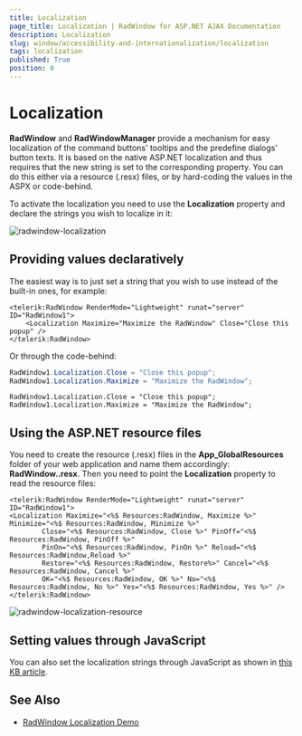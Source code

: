 ```yaml
---
title: Localization
page_title: Localization | RadWindow for ASP.NET AJAX Documentation
description: Localization
slug: window/accessibility-and-internationalization/localization
tags: localization
published: True
position: 0
---
```


# Localization

**RadWindow** and **RadWindowManager** provide a mechanism for easy localization of the command buttons' tooltips and the predefine dialogs' button texts. It is based on the native ASP.NET localization and thus requires that the new string is set to the corresponding property. You can do this either via a resource (.resx) files, or by hard-coding the values in the ASPX or code-behind.

To activate the localization you need to use the **Localization** property and declare the strings you wish to localize in it:

![radwindow-localization](images/radwindow-localization.png)

## Providing values declaratively

The easiest way is to just set a string that you wish to use instead of the built-in ones, for example:

````ASP.NET
<telerik:RadWindow RenderMode="Lightweight" runat="server" ID="RadWindow1">
	<Localization Maximize="Maximize the RadWindow" Close="Close this popup" />
</telerik:RadWindow>
````
Or through the code-behind:

````C#
RadWindow1.Localization.Close = "Close this popup";
RadWindow1.Localization.Maximize = "Maximize the RadWindow";
````
````VB
RadWindow1.Localization.Close = "Close this popup";
RadWindow1.Localization.Maximize = "Maximize the RadWindow";
````

## Using the ASP.NET resource files

You need to create the resource (.resx) files in the **App_GlobalResources** folder of your web application and name them accordingly: **RadWindow.<language>.resx**. Then you need to point the **Localization** property to read the resource files:

````ASP.NET
<telerik:RadWindow RenderMode="Lightweight" runat="server" ID="RadWindow1">
<Localization Maximize="<%$ Resources:RadWindow, Maximize %>" Minimize="<%$ Resources:RadWindow, Minimize %>"
		Close="<%$ Resources:RadWindow, Close %>" PinOff="<%$ Resources:RadWindow, PinOff %>"
		PinOn="<%$ Resources:RadWindow, PinOn %>" Reload="<%$ Resources:RadWindow,Reload %>"
		Restore="<%$ Resources:RadWindow, Restore%>" Cancel="<%$ Resources:RadWindow, Cancel %>"
		OK="<%$ Resources:RadWindow, OK %>" No="<%$ Resources:RadWindow, No %>" Yes="<%$ Resources:RadWindow, Yes %>" />
</telerik:RadWindow>
````

![radwindow-localization-resource](images/radwindow-localization-resource.png)

## Setting values through JavaScript

You can also set the localization strings through JavaScript as shown in [this KB article](https://www.telerik.com/support/kb/aspnet-ajax/window/radwindow-for-asp-net-ajax-localization.aspx).

## See Also

 * [RadWindow Localization Demo](https://demos.telerik.com/aspnet-ajax/window/examples/localization/defaultcs.aspx)
